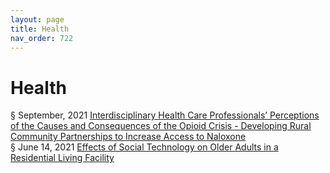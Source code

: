```yaml
---
layout: page
title: Health 
nav_order: 722 
---
```


# Health 
§ September, 2021 [Interdisciplinary Health Care Professionals’ Perceptions of the Causes and Consequences of the Opioid Crisis - Developing Rural Community Partnerships to Increase Access to Naloxone](https://archive-i.bsafes.com/docs/I/Interdisciplinary-Health-Care-Professionals’-Perceptions-of-the-Causes-and-Consequences-of-the-Opioid-Crisis-Developing-Rural-Community-Partnerships-to-Increase-Access-to-Naloxone/)  
§ June 14, 2021 [Effects of Social Technology on Older Adults in a Residential Living Facility](https://archive-e.bsafes.com/docs/E/Effects-of-Social-Technology-on-Older-Adults-in-a-Residential-Living-Facility/)  
